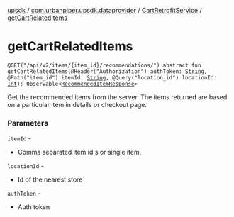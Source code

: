 [upsdk](../../index.md) / [com.urbanpiper.upsdk.dataprovider](../index.md) / [CartRetrofitService](index.md) / [getCartRelatedItems](./get-cart-related-items.md)

# getCartRelatedItems

`@GET("/api/v2/items/{item_id}/recommendations/") abstract fun getCartRelatedItems(@Header("Authorization") authToken: `[`String`](https://kotlinlang.org/api/latest/jvm/stdlib/kotlin/-string/index.html)`, @Path("item_id") itemId: `[`String`](https://kotlinlang.org/api/latest/jvm/stdlib/kotlin/-string/index.html)`, @Query("location_id") locationId: `[`Int`](https://kotlinlang.org/api/latest/jvm/stdlib/kotlin/-int/index.html)`): Observable<`[`RecommendedItemResponse`](../../com.urbanpiper.upsdk.model.networkresponse/-recommended-item-response/index.md)`>`

Get the recommended items from the server. The items returned are based on a particular item
in details or checkout page.

### Parameters

`itemId` -
* Comma separated item id's or single item.

`locationId` -
* Id of the nearest store

`authToken` -
* Auth token

